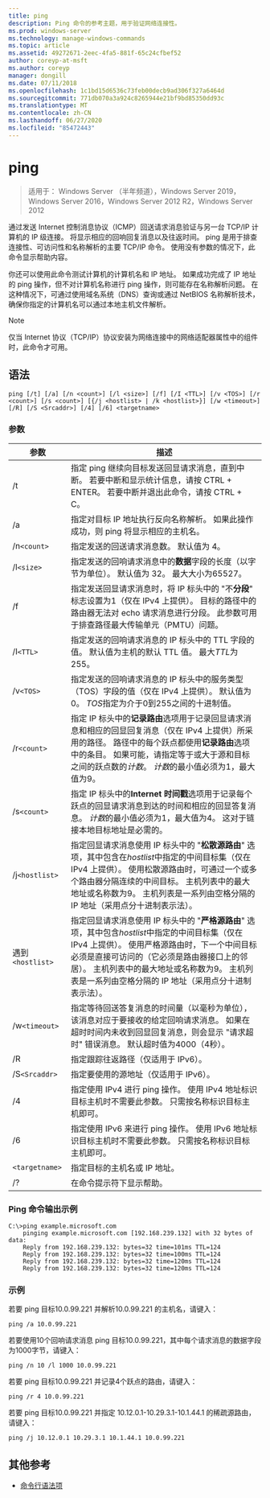 ```yaml
---
title: ping
description: Ping 命令的参考主题，用于验证网络连接性。
ms.prod: windows-server
ms.technology: manage-windows-commands
ms.topic: article
ms.assetid: 49272671-2eec-4fa5-881f-65c24cfbef52
author: coreyp-at-msft
ms.author: coreyp
manager: dongill
ms.date: 07/11/2018
ms.openlocfilehash: 1c1bd15d6536c73feb00decb9ad306f327a6464d
ms.sourcegitcommit: 771db070a3a924c8265944e21bf9bd85350dd93c
ms.translationtype: MT
ms.contentlocale: zh-CN
ms.lasthandoff: 06/27/2020
ms.locfileid: "85472443"
---
```

# <a name="ping"></a>ping

> 适用于： Windows Server （半年频道），Windows Server 2019，Windows Server 2016，Windows Server 2012 R2，Windows Server 2012

通过发送 Internet 控制消息协议（ICMP）回送请求消息验证与另一台 TCP/IP 计算机的 IP 级连接。 将显示相应的回响回复消息以及往返时间。 ping 是用于排查连接性、可访问性和名称解析的主要 TCP/IP 命令。 使用没有参数的情况下，此命令显示帮助内容。

你还可以使用此命令测试计算机的计算机名和 IP 地址。 如果成功完成了 IP 地址的 ping 操作，但不对计算机名称进行 ping 操作，则可能存在名称解析问题。 在这种情况下，可通过使用域名系统（DNS）查询或通过 NetBIOS 名称解析技术，确保你指定的计算机名可以通过本地主机文件解析。

> [!NOTE]
> 仅当 Internet 协议（TCP/IP）协议安装为网络连接中的网络适配器属性中的组件时，此命令才可用。

## <a name="syntax"></a>语法

```
ping [/t] [/a] [/n <count>] [/l <size>] [/f] [/I <TTL>] [/v <TOS>] [/r <count>] [/s <count>] [{/j <hostlist> | /k <hostlist>}] [/w <timeout>] [/R] [/S <Srcaddr>] [/4] [/6] <targetname>
```

### <a name="parameters"></a>参数

| 参数 | 描述 |
|--|--|
| /t  | 指定 ping 继续向目标发送回显请求消息，直到中断。 若要中断和显示统计信息，请按 CTRL + ENTER。 若要中断并退出此命令，请按 CTRL + C。 |
| /a | 指定对目标 IP 地址执行反向名称解析。 如果此操作成功，则 ping 将显示相应的主机名。 |
| /n`<count>` | 指定发送的回送请求消息数。 默认值为 4。 |
| /l`<size>` | 指定发送的回响请求消息中的**数据**字段的长度（以字节为单位）。 默认值为 32。 最大大小为65527。 |
| /f | 指定发送回显请求消息时，将 IP 标头中的 "不**分段**" 标志设置为1（仅在 IPv4 上提供）。 目标的路径中的路由器无法对 echo 请求消息进行分段。 此参数可用于排查路径最大传输单元（PMTU）问题。 |
| /I`<TTL>` | 指定发送的回响请求消息的 IP 标头中的 TTL 字段的值。 默认值为主机的默认 TTL 值。 最大*TTL*为255。 |
| /v`<TOS>` | 指定发送的回响请求消息的 IP 标头中的服务类型（TOS）字段的值（仅在 IPv4 上提供）。 默认值为 0。 *TOS*指定为介于0到255之间的十进制值。 |
| /r`<count>` | 指定 IP 标头中的**记录路由**选项用于记录回显请求消息和相应的回显回复消息（仅在 IPv4 上提供）所采用的路径。 路径中的每个跃点都使用**记录路由**选项中的条目。 如果可能，请指定等于或大于源和目标之间的跃点数的*计数*。 *计数*的最小值必须为1，最大值为9。 |
| /s`<count>` | 指定 IP 标头中的**Internet 时间戳**选项用于记录每个跃点的回显请求消息到达的时间和相应的回显答复消息。 *计数*的最小值必须为1，最大值为4。 这对于链接本地目标地址是必需的。 |
| /j`<hostlist>` | 指定回显请求消息使用 IP 标头中的 "**松散源路由**" 选项，其中包含在*hostlist*中指定的中间目标集（仅在 IPv4 上提供）。 使用松散源路由时，可通过一个或多个路由器分隔连续的中间目标。 主机列表中的最大地址或名称数为9。 主机列表是一系列由空格分隔的 IP 地址（采用点分十进制表示法）。 |
| 遇到`<hostlist>` | 指定回显请求消息使用 IP 标头中的 "**严格源路由**" 选项，其中包含*hostlist*中指定的中间目标集（仅在 IPv4 上提供）。 使用严格源路由时，下一个中间目标必须是直接可访问的（它必须是路由器接口上的邻居）。 主机列表中的最大地址或名称数为9。 主机列表是一系列由空格分隔的 IP 地址（采用点分十进制表示法）。 |
| /w`<timeout>` | 指定等待回送答复消息的时间量（以毫秒为单位），该消息对应于要接收的给定回响请求消息。 如果在超时时间内未收到回显回复消息，则会显示 "请求超时" 错误消息。 默认超时值为4000（4秒）。 |
| /R | 指定跟踪往返路径（仅适用于 IPv6）。 |
| /S`<Srcaddr>` | 指定要使用的源地址（仅适用于 IPv6）。 |
| /4 | 指定使用 IPv4 进行 ping 操作。 使用 IPv4 地址标识目标主机时不需要此参数。 只需按名称标识目标主机即可。 |
| /6 | 指定使用 IPv6 来进行 ping 操作。 使用 IPv6 地址标识目标主机时不需要此参数。 只需按名称标识目标主机即可。 |
| `<targetname>` | 指定目标的主机名或 IP 地址。 |
| /? | 在命令提示符下显示帮助。 |

### <a name="example-of-the-ping-command-output"></a>Ping 命令输出示例

```
C:\>ping example.microsoft.com
    pinging example.microsoft.com [192.168.239.132] with 32 bytes of data:
    Reply from 192.168.239.132: bytes=32 time=101ms TTL=124
    Reply from 192.168.239.132: bytes=32 time=100ms TTL=124
    Reply from 192.168.239.132: bytes=32 time=120ms TTL=124
    Reply from 192.168.239.132: bytes=32 time=120ms TTL=124
```

### <a name="examples"></a>示例

若要 ping 目标10.0.99.221 并解析10.0.99.221 的主机名，请键入：

```
ping /a 10.0.99.221
```

若要使用10个回响请求消息 ping 目标10.0.99.221，其中每个请求消息的数据字段为1000字节，请键入：

```
ping /n 10 /l 1000 10.0.99.221
```

若要 ping 目标10.0.99.221 并记录4个跃点的路由，请键入：

```
ping /r 4 10.0.99.221
```

若要 ping 目标10.0.99.221 并指定 10.12.0.1-10.29.3.1-10.1.44.1 的稀疏源路由，请键入：

```
ping /j 10.12.0.1 10.29.3.1 10.1.44.1 10.0.99.221
```

## <a name="additional-references"></a>其他参考

- [命令行语法项](command-line-syntax-key.md)
